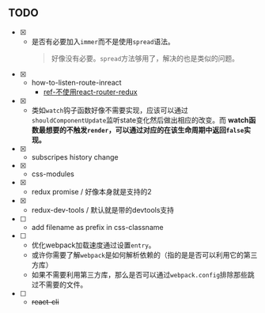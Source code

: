 ## TODO

* [x] - 是否有必要加入`immer`而不是使用`spread`语法。
    > 好像没有必要。`spread`方法够用了，解决的也是类似的问题。
* [x] - how-to-listen-route-inreact
    * [ref-不使用react-router-redux](https://div.io/topic/2073)
* [x] - 类如`watch`钩子函数好像不需要实现，应该可以通过`shouldComponentUpdate`监听state变化然后做出相应的改变。而 **watch函数最想要的不触发`render`，可以通过对应的在该生命周期中返回`false`实现。**
* [x] - subscripes history change
* [x] - css-modules
* [x] - redux promise / 好像本身就是支持的2
* [x] - redux-dev-tools / 默认就是带的devtools支持
* [ ] - add filename as prefix in css-classname
* [ ] - 优化webpack加载速度通过设置`entry`。
  * 或许你需要了解`webpack`是如何解析依赖的（指的是是否可以利用它的第三方库）
  * 如果不需要利用第三方库，那么是否可以通过`webpack.config`排除那些跳过不需要的文件。
* [ ] - ~~react-cli~~
